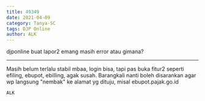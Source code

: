```yaml
---
title: 49349
date: 2021-04-09
category: Tanya-SC
tags: DJP Online
author: ALK
---
```


djponline buat lapor2 emang masih error atau gimana?

---

Masih belum terlalu stabil mbaa, login bisa, tapi pas buka fitur2 seperti efiling, ebupot, ebilling, agak susah. Barangkali nanti boleh disarankan agar wp langsung "nembak" ke alamat yg dituju, misal ebupot.pajak.go.id

`ALK`
